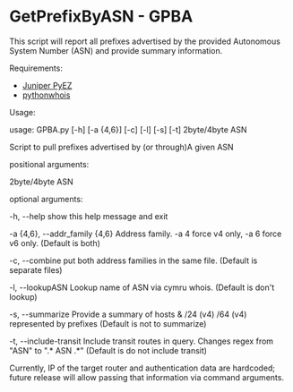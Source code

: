 # GetPrefixByASN - GPBA

This script will report all prefixes advertised by the provided Autonomous System Number (ASN) and provide
summary information.

Requirements:

 - [Juniper PyEZ](https://techwiki.juniper.net/Automation_Scripting/010_Getting_Started_and_Reference/Junos_PyEZ/Installation)
 - [pythonwhois](http://cryto.net/pythonwhois/index.html)
 
 
Usage:

usage: GPBA.py [-h] [-a {4,6}] [-c] [-l] [-s] [-t] 2byte/4byte ASN

Script to pull prefixes advertised by (or through)A given ASN

positional arguments:

  2byte/4byte ASN

optional arguments:

  -h, --help            show this help message and exit

  -a {4,6}, --addr_family {4,6}
                        Address family. -a 4 force v4 only, -a 6 force v6 
                        only. (Default is both)

  -c, --combine         put both address families in the same file. (Default is separate files)

  -l, --lookupASN       Lookup name of ASN via cymru whois. (Default is don't lookup)

  -s, --summarize       Provide a summary of hosts & /24 (v4) /64 (v4) represented by prefixes (Default is not to summarize)

  -t, --include-transit Include transit routes in query. Changes regex from "ASN" to ".* ASN .*" (Default is do not include transit)




Currently, IP of the target router and authentication data are hardcoded; future release will allow passing that 
information via command arguments.

